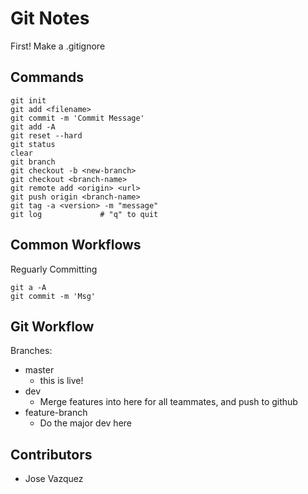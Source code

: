 # Git Notes

First! Make a .gitignore

## Commands

```
git init
git add <filename>
git commit -m 'Commit Message'
git add -A
git reset --hard
git status
clear
git branch
git checkout -b <new-branch>
git checkout <branch-name>
git remote add <origin> <url>
git push origin <branch-name>
git tag -a <version> -m "message"
git log             # "q" to quit
```

## Common Workflows

Reguarly Committing

```
git a -A
git commit -m 'Msg'
```

## Git Workflow

Branches:
- master
    - this is live!
- dev
    - Merge features into here for all teammates, and push to github
- feature-branch
    - Do the major dev here

## Contributors

- Jose Vazquez
